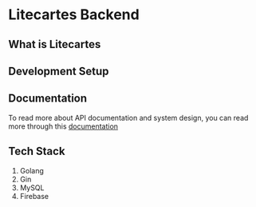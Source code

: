 # Litecartes Backend

## What is Litecartes

## Development Setup

## Documentation
To read more about API documentation and system design, you can read more through this [documentation](./docs/DOCUMENTATION.md)

## Tech Stack
1. Golang
2. Gin
3. MySQL
4. Firebase